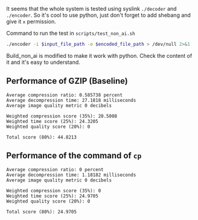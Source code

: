 It seems that the whole system is tested using syslink `./decoder` and `./encoder`. So it's cool to use python, just don't forget to add shebang and give it `x` permission.

Command to run the test in `scripts/test_non_ai.sh`
```bash
./encoder -i $input_file_path -o $encoded_file_path > /dev/null 2>&1
```

Build_non_ai is modified to make it work with python. Check the content of it and it's easy to understand.

## Performance of GZIP (Baseline)
```
Average compression ratio: 0.585738 percent
Average decompression time: 27.1818 milliseconds
Average image quality metric 0 decibels

Weighted compression score (35%): 20.5008
Weighted time score (25%): 24.3205
Weighted quality score (20%): 0

Total score (80%): 44.8213
```

## Performance of the command of `cp`
```
Average compression ratio: 0 percent
Average decompression time: 1.18182 milliseconds
Average image quality metric 0 decibels

Weighted compression score (35%): 0
Weighted time score (25%): 24.9705
Weighted quality score (20%): 0

Total score (80%): 24.9705
```